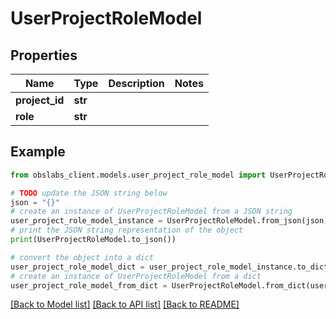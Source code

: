# UserProjectRoleModel


## Properties

Name | Type | Description | Notes
------------ | ------------- | ------------- | -------------
**project_id** | **str** |  | 
**role** | **str** |  | 

## Example

```python
from obslabs_client.models.user_project_role_model import UserProjectRoleModel

# TODO update the JSON string below
json = "{}"
# create an instance of UserProjectRoleModel from a JSON string
user_project_role_model_instance = UserProjectRoleModel.from_json(json)
# print the JSON string representation of the object
print(UserProjectRoleModel.to_json())

# convert the object into a dict
user_project_role_model_dict = user_project_role_model_instance.to_dict()
# create an instance of UserProjectRoleModel from a dict
user_project_role_model_from_dict = UserProjectRoleModel.from_dict(user_project_role_model_dict)
```
[[Back to Model list]](../README.md#documentation-for-models) [[Back to API list]](../README.md#documentation-for-api-endpoints) [[Back to README]](../README.md)


